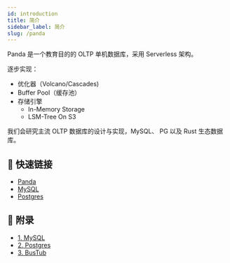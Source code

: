 ```yaml
---
id: introduction
title: 简介
sidebar_label: 简介
slug: /panda
---
```


Panda 是一个教育目的的 OLTP 单机数据库，采用 Serverless 架构。

逐步实现：

* 优化器（Volcano/Cascades)
* Buffer Pool（缓存池）
* 存储引擎
	- In-Memory Storage
	- LSM-Tree On S3

我们会研究主流 OLTP 数据库的设计与实现，MySQL、 PG 以及 Rust 生态数据库。

## 🚀 快速链接
- [Panda](https://github.com/hetudb/panda)
- [MySQL](./mysql/basic/installation)
- [Postgres](./packages/installation)

## 🍎 附录

* [1. MySQL](https://github.com/mysql)
* [2. Postgres](https://github.com/postgres)
* [3. BusTub](https://github.com/cmu-db/bustub)